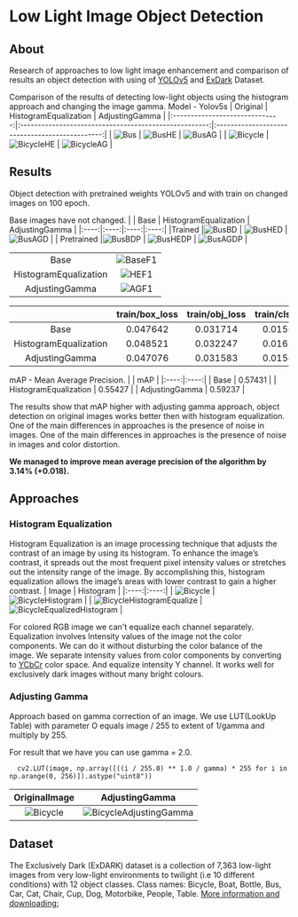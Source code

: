 # Low Light Image Object Detection
## About
Research of approaches to low light image enhancement and comparison of results an object detection with using of [YOLOv5](https://github.com/ultralytics/yolov5) and [ExDark](https://github.com/cs-chan/Exclusively-Dark-Image-Dataset) Dataset.

Comparison of the results of detecting low-light objects using the histogram approach and changing the image gamma. Model - Yolov5s
| Original                       | HistogramEqualization                                 | AdjustingGamma                                 |
|:------------------------------:|:-----------------------------------------------------:|:----------------------------------------------:|
| ![Bus](images/bus.jpg)         | ![BusHE](images/busHistogramEqualization.jpg)         | ![BusAG](images/busAdjustingGamma.jpg)         |
| ![Bicycle](images/bicycle.jpg) | ![BicycleHE](images/bicycleHistogramEqualization.jpg) | ![BicycleAG](images/bicycleAdjustingGamma.jpg) |
## Results
Object detection with pretrained weights YOLOv5 and with train on changed images on 100 epoch.

Base images have not changed.
| | Base | HistogramEqualization | AdjustingGamma |
|:----:|:----:|:----:|:----:|
|Trained |![BusBD](images/busBaselineDetection.jpg) | ![BusHED](images/busHistogramEqualizationDetection.jpg) | ![BusAGD](images/busAdjustingGammaDetection.jpg) |
| Pretrained  |![BusBDP](images/busBaselineDetectionPretrained.jpg) | ![BusHEDP](images/busHistogramEqualizationDetectionPretrained.jpg) | ![BusAGDP](images/busAdjustingGammaDetectionPretrained.jpg) |

| | |
|:----:|:----:|
| Base | ![BaseF1](images/baseF1_curve.png) |
| HistogramEqualization | ![HEF1](images/histogramEqualizationF1_curve.png) | 
| AdjustingGamma | ![AGF1](images/adjustingGammaF1_curve.png) |

| | train/box_loss | train/obj_loss | train/cls_loss | metrics/precision | metrics/recall | metrics/mAP_0.5 | metrics/mAP_0.5:0.95 | val/box_loss | val/obj_loss | val/cls_loss,| x/lr0 | x/lr1 | x/lr2 |
|:----:|:----:|:----:|:----:|:----:|:----:|:----:|:----:|:----:|:----:|:----:|:----:|:----:|:----:|
| Base |0.047642|0.031714|0.015637|0.72011|0.50394|0.57431|0.30854|0.053307|0.02291|0.019558|0.0010089|0.0010089|0.0010089|
| HistogramEqualization |0.048521|0.032247|0.016837|0.67106|0.50392|0.55427|0.28576|0.053931|0.023381|0.020544|0.0010089|0.0010089|0.0010089|
| AdjustingGamma |0.047076|0.031583|0.015482|0.68633|0.54835|0.59237|0.31173|0.052462|0.022704|0.019267|0.0010089|0.0010089|0.0010089|

mAP - Mean Average Precision.
| | mAP |
|:----:|:----:|
| Base | 0.57431 |
| HistogramEqualization | 0.55427 |
| AdjustingGamma | 0.59237 |

The results show that mAP higher with adjusting gamma approach, object detection on original images works better then with histogram equalization. One of the main differences in approaches is the presence of noise in images. One of the main differences in approaches is the presence of noise in images and color distortion.

**We managed to improve mean average precision of the algorithm by 3.14% (+0.018).**
## Approaches
### Histogram Equalization
Histogram Equalization is an image processing technique that adjusts the contrast of an image by using its histogram. To enhance the image’s contrast, it spreads out the most frequent pixel intensity values or stretches out the intensity range of the image. By accomplishing this, histogram equalization allows the image’s areas with lower contrast to gain a higher contrast.
| Image | Histogram |
|:----:|:----:|
| ![Bicycle](images/bicycle.jpg) | ![BicycleHistogram](images/bicycleHistogram.jpg) |
| ![BicycleHistogramEqualize](images/bicycleHistogramEqualization.jpg) | ![BicycleEqualizedHistogram](images/bicycleEqualizedHistogram.jpg) |

For colored RGB image we can't equalize each channel separately. Equalization involves Intensity values of the image not the color components. We can do it without disturbing the color balance of the image. We separate intensity values from color components by converting to [YCbCr](https://en.wikipedia.org/wiki/YCbCr) color space. And equalize intensity Y channel. It works well for exclusively dark images without many bright colours.

### Adjusting Gamma
Approach based on gamma correction of an image. We use LUT(LookUp Table) with parameter O equals image / 255 to extent of 1/gamma and multiply by 255. 

For result that we have you can use gamma = 2.0.
```
  cv2.LUT(image, np.array([((i / 255.0) ** 1.0 / gamma) * 255 for i in np.arange(0, 256)]).astype("uint8"))
```

| OriginalImage | AdjustingGamma |
|:----:|:----:|
| ![Bicycle](images/bicycle.jpg) | ![BicycleAdjustingGamma](images/bicycleAdjustingGamma.jpg) |
## Dataset
The Exclusively Dark (ExDARK) dataset is a collection of 7,363 low-light images from very low-light environments to twilight (i.e 10 different conditions) with 12 object classes.
Class names: Bicycle, Boat, Bottle, Bus, Car, Cat, Chair, Cup, Dog, Motorbike, People, Table.
[More information and downloading:](https://github.com/cs-chan/Exclusively-Dark-Image-Dataset)
